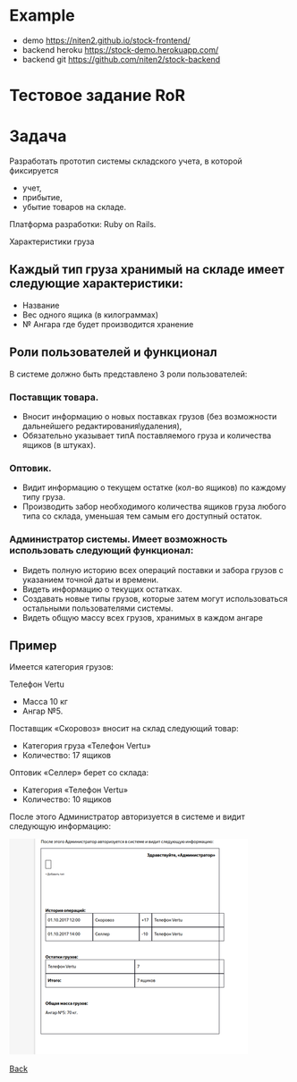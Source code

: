 # Example

- demo https://niten2.github.io/stock-frontend/
- backend heroku https://stock-demo.herokuapp.com/
- backend git https://github.com/niten2/stock-backend

# Тестовое задание RoR
# Задача

Разработать прототип системы складского учета,
в которой фиксируется
- учет,
- прибытие,
- убытие товаров на складе.

Платформа разработки: Ruby on Rails.

Характеристики груза

## Каждый тип груза хранимый на складе имеет следующие характеристики:

- Название
- Вес одного ящика (в килограммах)
- № Ангара где будет производится хранение

## Роли пользователей и функционал

В системе должно быть представлено 3 роли пользователей:

### Поставщик товара.
- Вносит информацию о новых поставках грузов (без возможности дальнейшего редактирования\удаления),
- Обязательно указывает типА поставляемого груза и количества ящиков (в штуках).

### Оптовик.
- Видит информацию о текущем остатке (кол-во ящиков) по каждому типу груза.
- Производить забор необходимого количества ящиков груза любого типа со склада, уменьшая тем самым его доступный остаток.

### Администратор системы. Имеет возможность использовать следующий функционал:
- Видеть полную историю всех операций поставки и забора грузов с указанием точной даты и времени.
- Видеть информацию о текущих остатках.
- Создавать новые типы грузов, которые затем могут использоваться остальными пользователями системы.
- Видеть общую массу всех грузов, хранимых в каждом ангаре

## Пример

Имеется категория грузов:

Телефон Vertu
- Масса 10 кг
- Ангар №5.

Поставщик «Скоровоз» вносит на склад следующий товар:

- Категория груза «Телефон Vertu»
- Количество: 17 ящиков

Оптовик «Селлер» берет со склада:
- Категория «Телефон Vertu»
- Количество: 10 ящиков

После этого Администратор авторизуется в системе и видит следующую информацию:

![image](https://github.com/niten2/test_tasks/blob/master/stock/image.png)

[Back](https://github.com/niten2/test_tasks)
